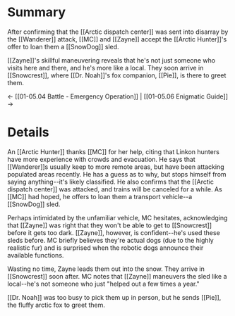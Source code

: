 # Summary
After confirming that the [[Arctic dispatch center]] was sent into disarray by the [[Wanderer]] attack, [[MC]] and [[Zayne]] accept the [[Arctic Hunter]]'s offer to loan them a [[SnowDog]] sled.

[[Zayne]]'s skillful maneuvering reveals that he's not just someone who visits here and there, and he's more like a local. They soon arrive in [[Snowcrest]], where [[Dr. Noah]]'s fox companion, [[Pie]], is there to greet them.

← [[01-05.04 Battle - Emergency Operation]] | [[01-05.06 Enigmatic Guide]] →

# Details
An [[Arctic Hunter]] thanks [[MC]] for her help, citing that Linkon hunters have more experience with crowds and evacuation. He says that [[Wanderer]]s usually keep to more remote areas, but have been attacking populated areas recently. He has a guess as to why, but stops himself from saying anything--it's likely classified. He also confirms that the [[Arctic dispatch center]] was attacked, and trains will be canceled for a while. As [[MC]] had hoped, he offers to loan them a transport vehicle--a [[SnowDog]] sled.

Perhaps intimidated by the unfamiliar vehicle, MC hesitates, acknowledging that [[Zayne]] was right that they won't be able to get to [[Snowcrest]] before it gets too dark. [[Zayne]], however, is confident--he's used these sleds before. MC briefly believes they're actual dogs (due to the highly realistic fur) and is surprised when the robotic dogs announce their available functions.

Wasting no time, Zayne leads them out into the snow. They arrive in [[Snowcrest]] soon after. MC notes that [[Zayne]] maneuvers the sled like a local--he's not someone who just "helped out a few times a year."

[[Dr. Noah]] was too busy to pick them up in person, but he sends [[Pie]], the fluffy arctic fox to greet them.
